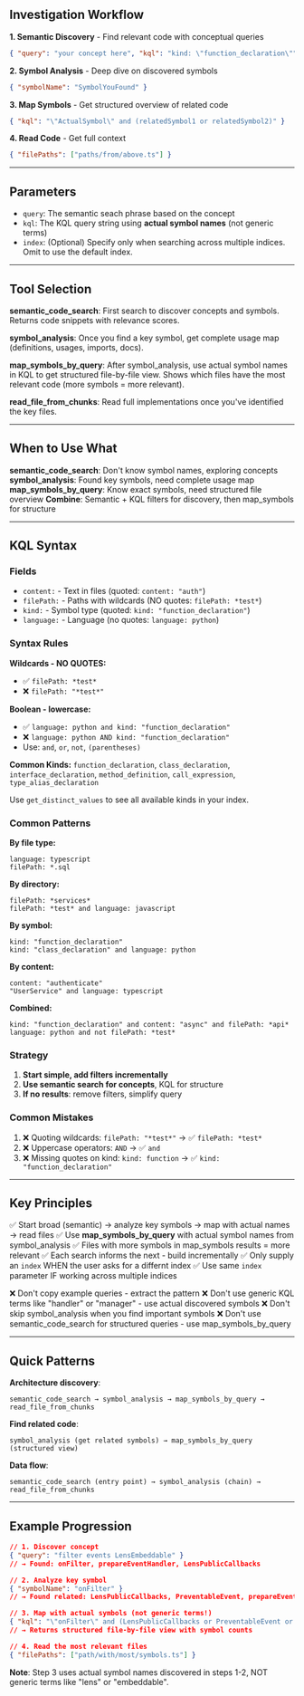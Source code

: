 ## Investigation Workflow

**1. Semantic Discovery** - Find relevant code with conceptual queries
```json
{ "query": "your concept here", "kql": "kind: \"function_declaration\"", "size": 25 }
```

**2. Symbol Analysis** - Deep dive on discovered symbols
```json
{ "symbolName": "SymbolYouFound" }
```

**3. Map Symbols** - Get structured overview of related code
```json
{ "kql": "\"ActualSymbol\" and (relatedSymbol1 or relatedSymbol2)" }
```

**4. Read Code** - Get full context
```json
{ "filePaths": ["paths/from/above.ts"] }
```

---

## Parameters
- `query`: The semantic seach phrase based on the concept
- `kql`: The KQL query string using **actual symbol names** (not generic terms)
- `index`: (Optional) Specify only when searching across multiple indices. Omit to use the default index.

---

## Tool Selection

**semantic_code_search**: First search to discover concepts and symbols. Returns code snippets with relevance scores.

**symbol_analysis**: Once you find a key symbol, get complete usage map (definitions, usages, imports, docs).

**map_symbols_by_query**: After symbol_analysis, use actual symbol names in KQL to get structured file-by-file view. Shows which files have the most relevant code (more symbols = more relevant).

**read_file_from_chunks**: Read full implementations once you've identified the key files.

---

## When to Use What

**semantic_code_search**: Don't know symbol names, exploring concepts
**symbol_analysis**: Found key symbols, need complete usage map
**map_symbols_by_query**: Know exact symbols, need structured file overview
**Combine**: Semantic + KQL filters for discovery, then map_symbols for structure

---

## KQL Syntax

### Fields
- `content:` - Text in files (quoted: `content: "auth"`)
- `filePath:` - Paths with wildcards (NO quotes: `filePath: *test*`)
- `kind:` - Symbol type (quoted: `kind: "function_declaration"`)
- `language:` - Language (no quotes: `language: python`)

### Syntax Rules

**Wildcards - NO QUOTES:**
- ✅ `filePath: *test*`
- ❌ `filePath: "*test*"`

**Boolean - lowercase:**
- ✅ `language: python and kind: "function_declaration"`
- ❌ `language: python AND kind: "function_declaration"`
- Use: `and`, `or`, `not`, `(parentheses)`

**Common Kinds:**
`function_declaration`, `class_declaration`, `interface_declaration`, `method_definition`, `call_expression`, `type_alias_declaration`

Use `get_distinct_values` to see all available kinds in your index.

### Common Patterns

**By file type:**
```
language: typescript
filePath: *.sql
```

**By directory:**
```
filePath: *services*
filePath: *test* and language: javascript
```

**By symbol:**
```
kind: "function_declaration"
kind: "class_declaration" and language: python
```

**By content:**
```
content: "authenticate"
"UserService" and language: typescript
```

**Combined:**
```
kind: "function_declaration" and content: "async" and filePath: *api*
language: python and not filePath: *test*
```

### Strategy

1. **Start simple, add filters incrementally**
2. **Use semantic search for concepts**, KQL for structure
3. **If no results**: remove filters, simplify query

### Common Mistakes

1. ❌ Quoting wildcards: `filePath: "*test*"` → ✅ `filePath: *test*`
2. ❌ Uppercase operators: `AND` → ✅ `and`
3. ❌ Missing quotes on kind: `kind: function` → ✅ `kind: "function_declaration"`

---

## Key Principles

✅ Start broad (semantic) → analyze key symbols → map with actual names → read files
✅ Use **map_symbols_by_query** with actual symbol names from symbol_analysis
✅ Files with more symbols in map_symbols results = more relevant
✅ Each search informs the next - build incrementally
✅ Only supply an `index` WHEN the user asks for a differnt index
✅ Use same `index` parameter IF working across multiple indices

❌ Don't copy example queries - extract the pattern
❌ Don't use generic KQL terms like "handler" or "manager" - use actual discovered symbols
❌ Don't skip symbol_analysis when you find important symbols
❌ Don't use semantic_code_search for structured queries - use map_symbols_by_query

---

## Quick Patterns

**Architecture discovery**:
```
semantic_code_search → symbol_analysis → map_symbols_by_query → read_file_from_chunks
```

**Find related code**:
```
symbol_analysis (get related symbols) → map_symbols_by_query (structured view)
```

**Data flow**:
```
semantic_code_search (entry point) → symbol_analysis (chain) → read_file_from_chunks
```

---

## Example Progression

```json
// 1. Discover concept
{ "query": "filter events LensEmbeddable" }
// → Found: onFilter, prepareEventHandler, LensPublicCallbacks

// 2. Analyze key symbol
{ "symbolName": "onFilter" }
// → Found related: LensPublicCallbacks, PreventableEvent, prepareEventHandler

// 3. Map with actual symbols (not generic terms!)
{ "kql": "\"onFilter\" and (LensPublicCallbacks or PreventableEvent or prepareEventHandler)" }
// → Returns structured file-by-file view with symbol counts

// 4. Read the most relevant files
{ "filePaths": ["path/with/most/symbols.ts"] }
```

**Note**: Step 3 uses actual symbol names discovered in steps 1-2, NOT generic terms like "lens" or "embeddable".
